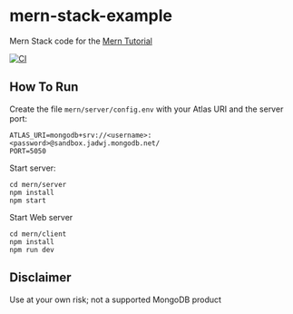 # mern-stack-example

Mern Stack code for the [Mern Tutorial](https://www.mongodb.com/languages/mern-stack-tutorial)

[![CI](https://github.com/mongodb-developer/mern-stack-example/actions/workflows/main.yaml/badge.svg)](https://github.com/mongodb-developer/mern-stack-example/actions/workflows/main.yaml)

## How To Run

Create the file `mern/server/config.env` with your Atlas URI and the server port:

```
ATLAS_URI=mongodb+srv://<username>:<password>@sandbox.jadwj.mongodb.net/
PORT=5050
```

Start server:

```
cd mern/server
npm install
npm start
```

Start Web server

```
cd mern/client
npm install
npm run dev
```

## Disclaimer

Use at your own risk; not a supported MongoDB product
